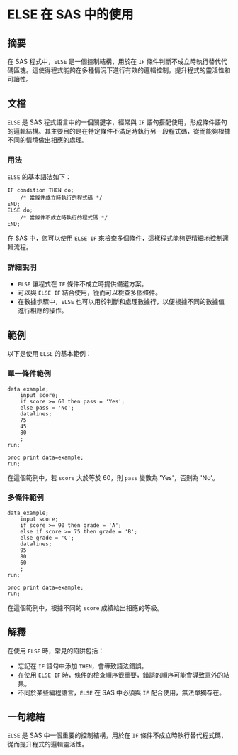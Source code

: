 <!--
Meta Description: # ELSE 在 SAS 中的使用 ## 摘要 在 SAS 程式中，`ELSE` 是一個控制結構，用於在 `IF` 條件判斷不成立時執行替代代碼區塊。這使得程式能夠在多種情況下進行有效的邏輯控制，提升程式的靈活性和可讀性。 ## 文檔 `ELSE` 是 SAS 程式語言中的一個關鍵字，經常與 `IF...
Meta Keywords: else, sas, score, then, data
-->

# ELSE 在 SAS 中的使用

## 摘要
在 SAS 程式中，`ELSE` 是一個控制結構，用於在 `IF` 條件判斷不成立時執行替代代碼區塊。這使得程式能夠在多種情況下進行有效的邏輯控制，提升程式的靈活性和可讀性。

## 文檔
`ELSE` 是 SAS 程式語言中的一個關鍵字，經常與 `IF` 語句搭配使用，形成條件語句的邏輯結構。其主要目的是在特定條件不滿足時執行另一段程式碼，從而能夠根據不同的情境做出相應的處理。

### 用法
`ELSE` 的基本語法如下：

```sas
IF condition THEN do;
    /* 當條件成立時執行的程式碼 */
END;
ELSE do;
    /* 當條件不成立時執行的程式碼 */
END;
```

在 SAS 中，您可以使用 `ELSE IF` 來檢查多個條件，這樣程式能夠更精細地控制邏輯流程。

### 詳細說明
- `ELSE` 讓程式在 `IF` 條件不成立時提供備選方案。
- 可以與 `ELSE IF` 結合使用，從而可以檢查多個條件。
- 在數據步驟中，`ELSE` 也可以用於判斷和處理數據行，以便根據不同的數據值進行相應的操作。

## 範例
以下是使用 `ELSE` 的基本範例：

### 單一條件範例
```sas
data example;
    input score;
    if score >= 60 then pass = 'Yes';
    else pass = 'No';
    datalines;
    75
    45
    80
    ;
run;

proc print data=example;
run;
```

在這個範例中，若 `score` 大於等於 60，則 `pass` 變數為 'Yes'，否則為 'No'。

### 多條件範例
```sas
data example;
    input score;
    if score >= 90 then grade = 'A';
    else if score >= 75 then grade = 'B';
    else grade = 'C';
    datalines;
    95
    80
    60
    ;
run;

proc print data=example;
run;
```

在這個範例中，根據不同的 `score` 成績給出相應的等級。

## 解釋
在使用 `ELSE` 時，常見的陷阱包括：
- 忘記在 `IF` 語句中添加 `THEN`，會導致語法錯誤。
- 在使用 `ELSE IF` 時，條件的檢查順序很重要，錯誤的順序可能會導致意外的結果。
- 不同於某些編程語言，`ELSE` 在 SAS 中必須與 `IF` 配合使用，無法單獨存在。

## 一句總結
`ELSE` 是 SAS 中一個重要的控制結構，用於在 `IF` 條件不成立時執行替代程式碼，從而提升程式的邏輯靈活性。